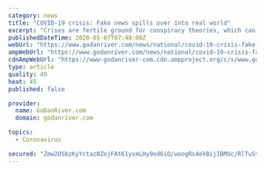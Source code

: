 ```yaml
---
category: news
title: "COVID-19 crisis: Fake news spills over into real world"
excerpt: "Crises are fertile ground for conspiracy theories, which can spread fear and uncertainty. During the coronavirus pandemic, false reports and manipulated videos have flooded the internet. Even celebrit"
publishedDateTime: 2020-05-07T07:48:00Z
webUrl: "https://www.godanriver.com/news/national/covid-19-crisis-fake-news-spills-over-into-real-world/video_56e5740d-06f5-536d-8c79-d2fae0605505.html"
ampWebUrl: "https://www.godanriver.com/news/national/covid-19-crisis-fake-news-spills-over-into-real-world/video_56e5740d-06f5-536d-8c79-d2fae0605505.amp.html"
cdnAmpWebUrl: "https://www-godanriver-com.cdn.ampproject.org/c/s/www.godanriver.com/news/national/covid-19-crisis-fake-news-spills-over-into-real-world/video_56e5740d-06f5-536d-8c79-d2fae0605505.amp.html"
type: article
quality: 45
heat: 45
published: false

provider:
  name: GoDanRiver.com
  domain: godanriver.com

topics:
  - Coronavirus

secured: "Zmw2OSbzKyYctazNZnjFAt61yxmLHy9od6iO/woogRs4ekBijIBMUc/RlTuStXwyoBwHgB+brMUf1bZtzgXPhPIOAMqPcEDFwdAJNfDZMKvnO/h4mCOVikjlcfQFgKPCQmpvABxXyKxM0RWSThPZgpVaHyBYHd/MHSYW+4Ka8HZ13aGDFUGi3N2YGZs8HmwTBqZMTaVG17/NNrCJ04aKSRWWHpSP+SxZpFC8nFk6UmhPQN5nmln8XYZy0jtLi3amsXwyJz7NPU2RLY+gJYg6vNq+ywAYUbV3p9NtiRAR/dEhWAnsneMMfrAVgNd4Wtgp5r3Fgk31KmBReqbaLuYzxBptVhvyYfKDQaDrZzu8i0ArISS58rUySO5MlYNP3qh3BdKoRgB0Oc6MYbcSUDzCbT/geobWcLWXY9gAB+Hq9ILi2wU4xIe4QWLa5WtpKKxw8DZsZM82dM3HVZpA+lZX8F94xKN/Ah50bY23pMkj9zY=;MKV2FFVXJ1a62Q/VdrMNzw=="
---
```


